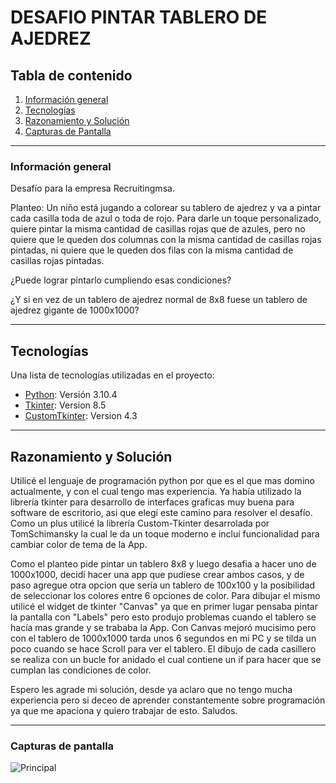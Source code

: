 # DESAFIO PINTAR TABLERO DE AJEDREZ

## Tabla de contenido
1. [Información general](#información-general)
2. [Tecnologías](#tecnologías)
3. [Razonamiento y Solución](#razonamiento-y-solución)
4. [Capturas de Pantalla](#capturas-de-pantalla)

***
### Información general

Desafío para la empresa Recruitingmsa. 

Planteo: Un niño está jugando a colorear su tablero de ajedrez y va a pintar cada casilla toda de azul o toda de rojo. Para darle un toque personalizado, quiere pintar la misma cantidad de casillas rojas que de azules, pero no quiere que le queden dos columnas con la misma cantidad de casillas rojas pintadas, ni quiere que le queden dos filas con la misma cantidad de casillas rojas pintadas.

¿Puede lograr pintarlo cumpliendo esas condiciones?

¿Y si en vez de un tablero de ajedrez normal de 8x8 fuese un tablero de ajedrez gigante de 1000x1000?

***
## Tecnologías

Una lista de tecnologías utilizadas en el proyecto:
* [Python](https://python.com): Versión 3.10.4
* [Tkinter](https://docs.python.org/es/3/library/tkinter.html): Version 8.5
* [CustomTkinter](https://github.com/TomSchimansky/CustomTkinter): Version 4.3

***
## Razonamiento y Solución

Utilicé el lenguaje de programación python por que es el que mas domino actualmente, y con el cual tengo mas experiencia.
Ya había utilizado la librería tkinter para desarrollo de interfaces graficas muy buena para software de escritorio, asi que elegí este camino para resolver el desafío. Como un plus utilicé la librería Custom-Tkinter desarrolada por TomSchimansky la cual le da un toque moderno e incluí funcionalidad para cambiar color de tema de la App.

Como el planteo pide pintar un tablero 8x8 y luego desafia a hacer uno de 1000x1000, decidí hacer una app que pudiese crear ambos casos, y de paso agregue otra opcion que sería un tablero de 100x100 y la posibilidad de seleccionar los colores entre 6 opciones de color.
Para dibujar el mismo utilicé el widget de tkinter "Canvas" ya que en primer lugar pensaba pintar la pantalla con "Labels" pero esto produjo problemas cuando el tablero se hacía mas grande y se trababa la App. Con Canvas mejoró mucisimo pero con el tablero de 1000x1000 tarda unos 6 segundos en mi PC y se tilda un poco cuando se hace Scroll para ver el tablero.
El dibujo de cada casillero se realiza con un bucle for anidado el cual contiene un if para hacer que se cumplan las condiciones de color.

Espero les agrade mi solución, desde ya aclaro que no tengo mucha experiencia pero si deceo de aprender constantemente sobre programación ya que me apaciona y quiero trabajar de esto. Saludos.

***
### Capturas de pantalla
![Principal](https://i.ibb.co/XD1p1WP/desafio-Ajedrez.gif)
